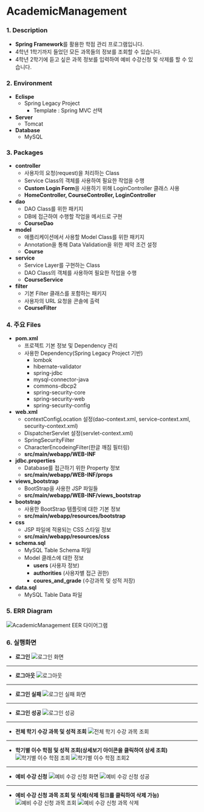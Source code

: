 # AcademicManagement

### **1. Description**
* **Spring Framework**를 활용한 학점 관리 프로그램입니다.
* 4학년 1학기까지 들었던 모든 과목들의 정보를 조회할 수 있습니다.
* 4학년 2학기에 듣고 싶은 과목 정보를 입력하여 예비 수강신청 및 삭제를 할 수 있습니다.


### **2. Environment**
* **Eclispe**
  + Spring Legacy Project
    - Template : Spring MVC 선택
* **Server**
  + Tomcat
* **Database**
  + MySQL
  
  
### **3. Packages**
* **controller**
  + 사용자의 요청(request)을 처리하는 Class
  + Service Class의 객체를 사용하여 필요한 작업을 수행
  + **Custom Login Form**을 사용하기 위해 LoginController 클래스 사용
  + **HomeController, CourseController, LoginController**
* **dao**
  + DAO Class를 위한 패키지
  + DB에 접근하여 수행할 작업을 메서드로 구현
  + **CourseDao**
* **model**
  + 애플리케이션에서 사용할 Model Class를 위한 패키지
  + Annotation을 통해 Data Validation을 위한 제약 조건 설정
  + **Course**
* **service**
  + Service Layer를 구현하는 Class
  + DAO Class의 객체를 사용하여 필요한 작업을 수행
  + **CourseService**
* **filter**
  + 기본 Filter 클래스를 포함하는 패키지
  + 사용자의 URL 요청을 콘솔에 출력
  + **CourseFilter**


### **4. 주요 Files**
* **pom.xml**
  + 프로젝트 기본 정보 및 Dependency 관리
  + 사용한 Dependency(Spring Legacy Project 기반)
    - lombok
    - hibernate-validator
    - spring-jdbc
    - mysql-connector-java
    - commons-dbcp2
    - spring-security-core
    - spring-security-web
    - spring-security-config
* **web.xml**
  + contextConfigLocation 설정(dao-context.xml, service-context.xml, security-context.xml)
  + DispatcherServlet 설정(servlet-context.xml)
  + SpringSecurityFilter
  + CharacterEncodeingFilter(한글 깨짐 필터링)
  + **src/main/webapp/WEB-INF**
* **jdbc.properties**
  + Database를 접근하기 위한 Property 정보
  + **src/main/webapp/WEB-INF/props**
* **views_bootstrap**
  + BootStrap을 사용한 JSP 파일들
  + **src/main/webapp/WEB-INF/views_bootstrap**
* **bootstrap**
  + 사용한 BootStrap 템플릿에 대한 기본 정보
  + **src/main/webapp/resources/bootstrap**
* **css**
  + JSP 파일에 적용되는 CSS 스타일 정보
  + **src/main/webapp/resources/css**
* **schema.sql**
  + MySQL Table Schema 파일
  + Model 클래스에 대한 정보
    - **users** (사용자 정보)
    - **authorities** (사용자별 접근 권한)
    - **coures_and_grade** (수강과목 및 성적 저장)
* **data.sql**
  + MySQL Table Data 파일


### **5. ERR Diagram**
![AcademicManagement EER 다이어그램](https://user-images.githubusercontent.com/70512325/146889889-3e675bf1-4547-46cf-b7fc-246e656f2031.png)


### **6. 실행화면**
* **로그인**
![로그인 화면](https://user-images.githubusercontent.com/70512325/144036965-58b92e32-da3c-4a5d-8784-007d15a99550.png)
---

* **로그아웃**
![로그아웃](https://user-images.githubusercontent.com/70512325/144038979-dc8899a0-fa60-464f-928e-4209abc99ae7.png)
---

* **로그인 실패**
![로그인 실패 화면](https://user-images.githubusercontent.com/70512325/144038922-e78b7859-dd87-483a-87e7-3df9db5b9d8c.png)
---

* **로그인 성공**
![로그인 성공](https://user-images.githubusercontent.com/70512325/144039259-ba5c5bc2-ea40-4e2e-9b99-8d4056cc1f77.png)
---

* **전체 학기 수강 과목 및 성적 조회**
![전체 학기 수강 과목 조회](https://user-images.githubusercontent.com/70512325/144039529-04d2b2e1-d955-4b25-9dc2-6c644141502a.png)
---

* **학기별 이수 학점 및 성적 조회(상세보기 아이콘을 클릭하여 상세 조회)**
![학기별 이수 학점 조회](https://user-images.githubusercontent.com/70512325/144039561-4bef2a13-b3fe-467a-80e5-f9435d0194d7.png)
![학기별 이수 학점 조회2](https://user-images.githubusercontent.com/70512325/144039568-ec448cff-e3f2-4fa8-af04-6ef3aeab5a75.png)
---

* **예비 수강 신청**
![예비 수강 신청 화면](https://user-images.githubusercontent.com/70512325/144039609-1f837b47-9191-499c-83af-2899f1c8ea9f.png)
![예비 수강 신청 성공](https://user-images.githubusercontent.com/70512325/144039619-b8cc516d-d842-476d-b5ae-8044ad048793.png)
---

* **예비 수강 신청 과목 조회 및 삭제(삭제 링크를 클릭하여 삭제 가능)**
![예비 수강 신청 과목 조회](https://user-images.githubusercontent.com/70512325/144039651-e94c124a-22fb-414d-ba39-3d2f55e0ca5e.png)
![예비 수강 신청 과목 삭제](https://user-images.githubusercontent.com/70512325/144039658-57c62478-b6f0-4b7e-b83a-bc21a6a782f6.png)
